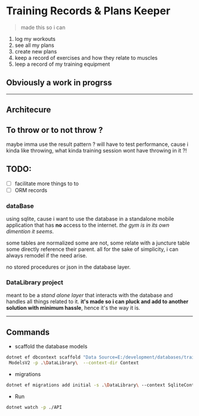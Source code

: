 # Training Records & Plans Keeper

> made this so i can
1. log my workouts
1. see all my plans 
1. create new plans
1. keep a record of exercises and how they relate to muscles
1. leep a record of my training equipment

## Obviously a work in progrss

---

## Architecure

## To throw or to not throw ?
maybe imma use the result pattern ? will have to test performance, cause i kinda like throwing, what kinda training session wont have throwing in it ?! 

## TODO: 
- [ ] facilitate more things to to
- [ ] ORM records

### dataBase

using sqlite, cause i want to use the database in a standalone mobile application that has **no** access to the internet. _the gym is in its own dimention it seems_.

some tables are normalized some are not, some relate with a juncture table some directly reference their parent. all for the sake of simplicity, i can always remodel if the need arise.

no stored procedures or json in the database layer. 

### DataLibrary project

meant to be a _stand alone layer_ that interacts with the database and handles all things related to it. **it's made so i can pluck and add to another solution with minimum hassle**, hence it's the way it is.

---

## Commands

- scaffold the database models

```bash
dotnet ef dbcontext scaffold "Data Source=E:/development/databases/training_log_v2.db" Microsoft.EntityFrameworkCore.Sqlite --output-dir
 ModelsV2 -p .\DataLibrary\  --context-dir Context
```

- migrations

```bash
dotnet ef migrations add initial -s .\DataLibrary\ --context SqliteContext
```

- Run

```bash
dotnet watch -p ./API
```
